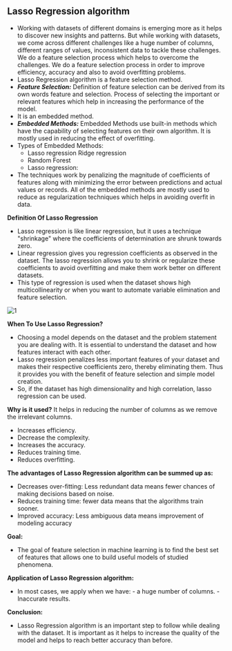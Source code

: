 ## Lasso Regression algorithm

- Working with datasets of different domains is emerging more as it helps to discover new insights and patterns. But while working with datasets, we come across different challenges like a huge number of columns, different ranges of values, inconsistent data to tackle these challenges. We do a feature selection process which helps to overcome the challenges. We do a feature selection process in order to improve efficiency, accuracy and also to avoid overfitting problems.
- Lasso Regression algorithm is a feature selection method.
- ***Feature Selection:***
Definition of feature selection can be derived from its own words feature and selection. Process of selecting the important or relevant features which help in increasing the performance of the model. 
- It is an embedded method.
- ***Embedded Methods:***
Embedded Methods use built-in methods which have the capability of selecting features on their own algorithm. It is mostly used in reducing the effect of overfitting. 
- Types of Embedded Methods: 
   - Lasso regression Ridge regression 
   - Random Forest 
   - Lasso regression: 
- The techniques work by penalizing the magnitude of coefficients of features along with minimizing the error between predictions and actual values or records. All of the embedded methods are mostly used to reduce as regularization techniques which helps in avoiding overfit in data. 

**Definition Of Lasso Regression**
- Lasso regression is like linear regression, but it uses a technique "shrinkage" where the coefficients of determination are shrunk towards zero. 
- Linear regression gives you regression coefficients as observed in the dataset. The lasso regression allows you to shrink or regularize these coefficients to avoid overfitting and make them work better on different datasets. 
- This type of regression is used when the dataset shows high multicollinearity or when you want to automate variable elimination and feature selection.

![1](https://user-images.githubusercontent.com/79050917/137708761-568e37fe-1649-4880-8d10-0aa30a510655.PNG)


**When To Use Lasso Regression?**
- Choosing a model depends on the dataset and the problem statement you are dealing with. It is essential to understand the dataset and how features interact with each other. 
- Lasso regression penalizes less important features of your dataset and makes their respective coefficients zero, thereby eliminating them. Thus it provides you with the benefit of feature selection and simple model creation. 
- So, if the dataset has high dimensionality and high correlation, lasso regression can be used.

**Why is it used?**
It helps in reducing the number of columns as we remove the irrelevant columns. 
- Increases efficiency. 
- Decrease the complexity. 
- Increases the accuracy. 
- Reduces training time. 
- Reduces overfitting. 

**The advantages of Lasso Regression algorithm can be summed up as:**
- Decreases over-fitting: Less redundant data means fewer chances of making decisions based on noise. 
- Reduces training time: fewer data means that the algorithms train sooner.
- Improved accuracy: Less ambiguous data means improvement of modeling accuracy 

**Goal:**
- The goal of feature selection in machine learning is to find the best set of features that allows one to build useful models of studied phenomena.

**Application of Lasso Regression algorithm:** 
- In most cases, we apply when we have: 
        - a huge number of columns. 
        - Inaccurate results. 

**Conclusion:** 
- Lasso Regression algorithm is an important step to follow while dealing with the dataset. It is important as it helps to increase the quality of the model and helps to reach better accuracy than before. 
